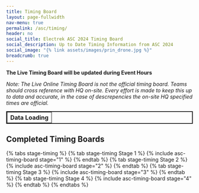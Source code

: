 ```yaml
---
title: Timing Board
layout: page-fullwidth
nav-menu: true
permalink: /asc/timing/
header: no
social_title: Electrek ASC 2024 Timing Board
social_description: Up to Date Timing Information from ASC 2024
social_image: "{% link assets/images/prin_drone.jpg %}"
breadcrumb: true
---
```


__The Live Timing Board will be updated during Event Hours__

*Note: The Live Online Timing Board is not the official timing board. Teams should cross reference with HQ on-site. Every effort is made to keep this up to data and accurate, in the case of descrepencies the on-site HQ specified times are official.*

<style>


thead {
	font-weight: bold;
	border-bottom: 2px solid;
}

td, th {
	border: 1px solid;
}

td {
	white-space: nowrap;
	display: block;
	overflow: auto; 
	max-width: 100%;
}

td.transition, tr.transition {
	transition: background-color 4s ease-in;
}

td.changed, tr.changed {
	background-color: #84bc41;
}

td:last-child {
	font-style: italic;
}
</style>
<table id="liveTable" style="margin:auto; border: 2px solid;overflow:auto;">
<th>Data Loading</th>
</table>
<span id="livenote" style="display: none;">
__The Timing Board is currently live!__ _Information on this page automatically updates, next updating in <b><span id="countdowntime">-</span></b> seconds._</span>
<span id="notlivenote" style="display: none;">__The Timing Board is not current live, live updates will begin at: <span id="livestarttime">-</span>__. Please Refresh at that time.</span>


## Completed Timing Boards
{% tabs stage-timing %}
{% tab stage-timing Stage 1 %}
{% include asc-timing-board stage="1" %}
{% endtab %}
{% tab stage-timing Stage 2 %}
{% include asc-timing-board stage="2" %}
{% endtab %}
{% tab stage-timing Stage 3 %}
{% include asc-timing-board stage="3" %}
{% endtab %}
{% tab stage-timing Stage 4 %}
{% include asc-timing-board stage="4" %}
{% endtab %}
{% endtabs %}

<link rel="stylesheet" href="{{ url }}/2024/assets/css/tabs.css">
<script src="{{ url }}/2024/assets/js/tabs.js"></script>
<script> jekyllTabs.init({
});</script>

<script>

update_interval_seconds = 90;

function fadeoutHighlight(changeList){
	changeList.forEach((id) => {
		document.getElementById(id).classList.add("transition");
		document.getElementById(id).classList.remove("changed");
	});
}

function highlightChanges(changeList){
	changeList.forEach((id) => {
		document.getElementById(id).classList.remove("transition");
		document.getElementById(id).classList.add("changed");
		setTimeout(fadeoutHighlight, 500, changeList);
	});
}

function updateTable(timingData){
	liveTable = document.getElementById("liveTable");
	changedIds = [];
	timingData.results.forEach((result, rowIndex) => {
		existingRow = document.getElementById(`row${rowIndex}`)
		const cells = result.split(',');
		if (existingRow){
			cells.forEach((cell, cellIndex) => {
				existingCell = document.getElementById(`row${rowIndex}cell${cellIndex}`)
				existingContent = existingCell.innerHTML;
				existingCell.innerHTML = cell;
				if(existingContent != cell){
					if(!existingContent.includes("Texas){ 
					changedIds.push(`row${rowIndex}cell${cellIndex}`);
					}
				}
		});
		}
		else{
			const newRow = liveTable.insertRow();
			newRow.id = `row${rowIndex}`;
			changedIds.push(`row${rowIndex}`)
			cells.forEach((cell, cellIndex) => {
				const newCell = newRow.insertCell();
				newCell.innerHTML = cell;
				newCell.id = `row${rowIndex}cell${cellIndex}`
			});
		}
	});
	highlightChanges(changedIds);
}

var time_to_update = update_interval_seconds;
function next_update_time(){
	document.getElementById("countdowntime").innerHTML = time_to_update;
	if(time_to_update == 1 && document.hidden == true){
		console.log("Wait");
		return;
	}
	if (time_to_update == 0){
			getTimingDataUpdateTable()
			time_to_update = update_interval_seconds;
	}else{
		time_to_update--;
	}
}

function createTable(timingData){
	liveTable = document.getElementById("liveTable");
	switch(Number(timingData.stage)) {
	  case 1:
		liveTable.innerHTML = document.getElementById("stage1template").innerHTML;
		break;
	  case 2:
		liveTable.innerHTML = document.getElementById("stage2template").innerHTML;
		break;
	  case 3: 
		liveTable.innerHTML = document.getElementById("stage3template").innerHTML;
		break;
	  case 4:
		liveTable.innerHTML = document.getElementById("stage4template").innerHTML;
		break;
	  default:
		liveTable.innerHTML = "<th>Data Not Available</th>"
		throw new Error("Unknown Stage")
		break;
	} 
	
	if(!timingData.live){
		document.getElementById("livestarttime").innerHTML = timingData.livestart;
		document.getElementById("notlivenote").style.display = "";
		return;
	};
	timingData.results.forEach((result, rowIndex) => {
		const newRow = liveTable.getElementsByTagName('tbody')[0].insertRow();
		newRow.id = `row${rowIndex}`
		const cells = result.split(',');
		cells.forEach((cell, cellIndex) => {
			const newCell = newRow.insertCell();
			newCell.innerHTML = cell;
			newCell.id = `row${rowIndex}cell${cellIndex}`
		});
	});
	document.getElementById("livenote").style.display = "";
	setInterval(next_update_time, 1000);
}

function getTimingDataUpdateTable(){
	console.log("Running Update");
	fetch("../../assets/timing/timing.json")
		.then(res => res.json())
		.then(function(res) {updateTable(res)})
		.catch(function(error){console.log(error)})
}

fetch("../../assets/timing/timing.json")
  .then(res => res.json())
  .then(function(res) {createTable(res)})
  .catch(function(error){console.log(error)})

</script>


<div id="templateheaders" style="display:none">
<div id="stage1template">
{% include asc-timing-board stage="1" %}
</div>
<div id="stage2template">
{% include asc-timing-board stage="2" %}
</div>
<div id="stage3template">
{% include asc-timing-board stage="3" %}
</div>
<div id="stage4template">
{% include asc-timing-board stage="4" %}
</div>
</div>